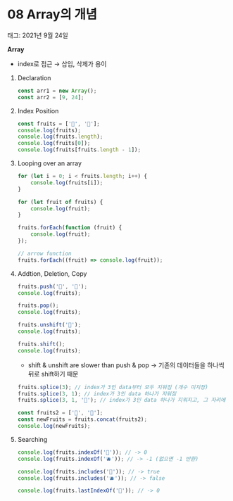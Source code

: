 # 08 Array의 개념

태그: 2021년 9월 24일

**Array**

- index로 접근 → 삽입, 삭제가 용이

1. Declaration

    ```jsx
    const arr1 = new Array();
    const arr2 = [9, 24];
    ```

1. Index Position

    ```jsx
    const fruits = ['🍎', '🍌'];
    console.log(fruits);
    console.log(fruits.length);
    console.log(fruits[0]);
    console.log(fruits[fruits.length - 1]);
    ```

1. Looping over an array

    ```jsx
    for (let i = 0; i < fruits.length; i++) {
    	console.log(fruits[i]);
    }
    ```

    ```jsx
    for (let fruit of fruits) {
    	console.log(fruit);
    }
    ```

    ```jsx
    fruits.forEach(function (fruit) {
    	console.log(fruit);
    });

    // arrow function
    fruits.forEach((fruit) => console.log(fruit));
    ```

1. Addtion, Deletion, Copy

    ```jsx
    fruits.push('🍇', '🍑');
    console.log(fruits);
    ```

    ```jsx
    fruits.pop();
    console.log(fruits);
    ```

    ```jsx
    fruits.unshift('🍓');
    console.log(fruits);
    ```

    ```jsx
    fruits.shift();
    console.log(fruits);
    ```

    - shift & unshift are slower than push & pop
    → 기존의 데이터들을 하나씩 뒤로 shift하기 때문

    ```jsx
    fruits.splice(3); // index가 3인 data부터 모두 지워짐 (개수 미지정)
    fruits.splice(3, 1); // index가 3인 data 하나가 지워짐
    fruits.splice(3, 1, '🍋'); // index가 3인 data 하나가 지워지고, 그 자리에 '🍋'를 추가
    ```

    ```jsx
    const fruits2 = ['🍒', '🍊'];
    const newFruits = fruits.concat(fruits2);
    console.log(newFruits);
    ```

1. Searching

    ```jsx
    console.log(fruits.indexOf('🍎')); // -> 0
    console.log(fruits.indexOf('🫐')); // -> -1 (없으면 -1 반환)
    ```

    ```jsx
    console.log(fruits.includes('🍎')); // -> true
    console.log(fruits.includes('🫐')); // -> false
    ```

    ```jsx
    console.log(fruits.lastIndexOf('🍎')); // -> 0
    ```